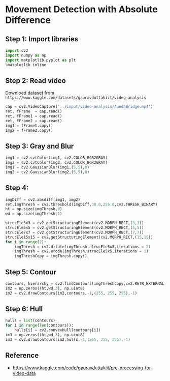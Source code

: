 # Movement Detection with Absolute Difference

## Step 1: Import libraries

```python
import cv2
import numpy as np
import matplotlib.pyplot as plt
%matplotlib inline 
```

##  Step 2: Read video
Download dataset from `https://www.kaggle.com/datasets/gauravduttakiit/video-analysis`

```python
cap = cv2.VideoCapture('../input/video-analysis/AundhBridge.mp4')
ret, fFrame  = cap.read()
ret, fFrame1 = cap.read()
ret, fFrame2 = cap.read()
img1 = fFrame1.copy()
img2 = fFrame2.copy()
```

## Step 3: Gray and Blur
```python
img1 = cv2.cvtColor(img1, cv2.COLOR_BGR2GRAY)
img2 = cv2.cvtColor(img2, cv2.COLOR_BGR2GRAY)
img1 = cv2.GaussianBlur(img1,(5,5),0)
img2 = cv2.GaussianBlur(img2,(5,5),0)
```


## Step 4:
```python
imgDiff = cv2.absdiff(img1, img2) 
ret,imgThresh = cv2.threshold(imgDiff,30.0,255.0,cv2.THRESH_BINARY)
ht = np.size(imgThresh,0)
wd = np.size(imgThresh,1)

strucEle3x3 = cv2.getStructuringElement(cv2.MORPH_RECT,(3,3))
strucEle5x5 = cv2.getStructuringElement(cv2.MORPH_RECT,(5,5))
strucEle7x7 = cv2.getStructuringElement(cv2.MORPH_RECT,(7,7))        
strucEle15x15 = cv2.getStructuringElement(cv2.MORPH_RECT,(15,15))
for i in range(2):
    imgThresh = cv2.dilate(imgThresh,strucEle5x5,iterations = 2)
    imgThresh = cv2.erode(imgThresh,strucEle5x5,iterations = 1)
    imgThreshCopy = imgThresh.copy()
```

## Step 5: Contour
```python
contours, hierarchy = cv2.findContours(imgThreshCopy,cv2.RETR_EXTERNAL,cv2.CHAIN_APPROX_SIMPLE)
im2 = np.zeros((ht,wd,3), np.uint8)
im2 = cv2.drawContours(im2,contours,-1,(255, 255, 255),-1)
```

## Step 6: Hull
```python
hulls = list(contours)
for i in range(len(contours)):
    hulls[i] = cv2.convexHull(contours[i])
im3 = np.zeros((ht,wd,3), np.uint8)
im3 = cv2.drawContours(im2,hulls,-1,(255, 255, 255),-1)
```

## Reference
- https://www.kaggle.com/code/gauravduttakiit/pre-processing-for-video-data
